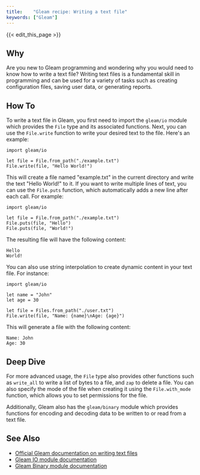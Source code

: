 ```yaml
---
title:    "Gleam recipe: Writing a text file"
keywords: ["Gleam"]
---
```


{{< edit_this_page >}}

## Why

Are you new to Gleam programming and wondering why you would need to know how to write a text file? Writing text files is a fundamental skill in programming and can be used for a variety of tasks such as creating configuration files, saving user data, or generating reports.

## How To

To write a text file in Gleam, you first need to import the `gleam/io` module which provides the `File` type and its associated functions. Next, you can use the `File.write` function to write your desired text to the file. Here's an example:

```Gleam
import gleam/io

let file = File.from_path("./example.txt")
File.write(file, "Hello World!")
```

This will create a file named "example.txt" in the current directory and write the text "Hello World!" to it. If you want to write multiple lines of text, you can use the `File.puts` function, which automatically adds a new line after each call. For example:

```Gleam
import gleam/io

let file = File.from_path("./example.txt")
File.puts(file, "Hello")
File.puts(file, "World!")
```

The resulting file will have the following content:

```
Hello
World!
```

You can also use string interpolation to create dynamic content in your text file. For instance:

```Gleam
import gleam/io

let name = "John"
let age = 30

let file = Files.from_path("./user.txt")
File.write(file, "Name: {name}\nAge: {age}")
```

This will generate a file with the following content:

```
Name: John
Age: 30
```

## Deep Dive

For more advanced usage, the `File` type also provides other functions such as `write_all` to write a list of bytes to a file, and `zap` to delete a file. You can also specify the mode of the file when creating it using the `File.with_mode` function, which allows you to set permissions for the file.

Additionally, Gleam also has the `gleam/binary` module which provides functions for encoding and decoding data to be written to or read from a text file.

## See Also

- [Official Gleam documentation on writing text files](https://gleam.run/book/tutorials/writing_text_files.html)
- [Gleam IO module documentation](https://gleam.run/modules/gleam-io/latest/File.html)
- [Gleam Binary module documentation](https://gleam.run/modules/gleam-binary/latest/Binary.html)